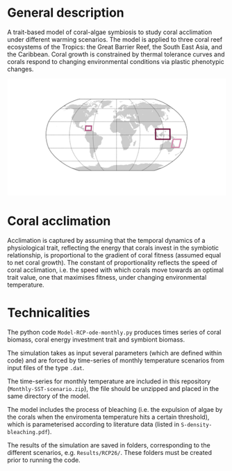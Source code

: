 # General description

A trait-based model of coral-algae symbiosis to study coral acclimation under different warming scenarios. The model is applied to three coral reef ecosystems of the Tropics: the Great Barrier Reef, the South East Asia, and the Caribbean. Coral growth is constrained by thermal tolerance curves and corals respond to changing environmental conditions via plastic phenotypic changes.

![image](map.png)

# Coral acclimation

Acclimation is captured by assuming that the temporal dynamics of a physiological trait, reflecting the energy that corals invest in the symbiotic relationship, is proportional to the gradient of coral fitness (assumed equal to net coral growth). The constant of proportionality reflects the speed of coral acclimation, i.e. the speed with which corals move towards an optimal trait value, one that maximises fitness, under changing environmental temperature. 

# Technicalities

The python code `Model-RCP-ode-monthly.py` produces times series of coral biomass, coral energy investment trait and symbiont biomass. 

The simulation takes as input several parameters (which are defined within code) and are forced by time-series of monthly temperature scenarios from input files of the type `.dat`.

The time-series for monthly temperature are included in this repository (`Monthly-SST-scenario.zip`), the file should be unzipped and placed in the same directory of the model. 

The model includes the process of bleaching (i.e. the expulsion of algae by the corals when the enviromenta temperature hits a certain threshold), which is parameterised according to literature data (listed in `S-density-bleaching.pdf`).

The results of the simulation are saved in folders, corresponding to the different scenarios, e.g. `Results/RCP26/`. These folders must be created prior to running the code. 
